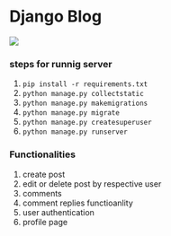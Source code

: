 # Django Blog
![](https://github.com/immodded/django-blog/blob/master/screenshots/home.PNG)
### steps for runnig server
1. ``` pip install -r requirements.txt ```
2. ``` python manage.py collectstatic ```
3. ``` python manage.py makemigrations ```
4. ``` python manage.py migrate ```
5. ``` python manage.py createsuperuser ```
6. ``` python manage.py runserver ```


### Functionalities
1. create post
2. edit or delete post by respective user
3. comments
4. comment replies functioanlity
5. user authentication
6. profile page
